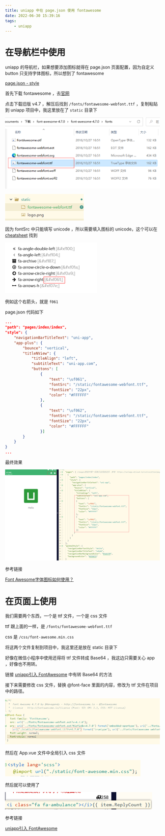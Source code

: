 ```yaml
---
title: uniapp 中在 page.json 使用 fontawesome
date: 2022-06-30 15:39:16
tags: 
    - uniapp 
---
```




# 在导航栏中使用

uniapp 的导航栏，如果想要添加图标就得在 page.json 页面配置，因为自定义 button 只支持字体图标，所以想到了 fontawesome

[page.json - style](https://uniapp.dcloud.net.cn/collocation/pages.html#style)



首先下载 fontawesome ，去[官网](http://www.fontawesome.com.cn/) 

点击下载旧版 v4.7 ，解压后找到 `/fonts/fontawesome-webfont.ttf` ，复制粘贴到 uniapp 项目中，我这里放在了 `static` 目录下

![image-20220630155122450](image-20220630155122450.png)

![image-20220630160305903](image-20220630160305903.png)



因为 fontSrc 中只能填写 unicode ，所以需要填入图标的 unicode，这个可以在 [cheatsheet](http://www.fontawesome.com.cn/cheatsheet/) 找到

![image-20220630155731703](image-20220630155731703.png)

例如这个右箭头，就是 `f061` 



page.json 代码如下

```json
...
"path": "pages/index/index",
"style": {
    "navigationBarTitleText": "uni-app",
    "app-plus": {
        "bounce": "vertical",
        "titleNView": {
            "titleAlign": "left",
            "subtitleText": "uni-app.com",
            "buttons": [
                {
                    "text": "\uf061",
                    "fontSrc": "/static/fontawesome-webfont.ttf",
                    "fontSize": "22px",
                    "color": "#FFFFFF"
                },
                {
                    "text": "\uf062",
                    "fontSrc": "/static/fontawesome-webfont.ttf",
                    "fontSize": "22px",
                    "color": "#FFFFFF"
                }]
        }
    }
}
...
```



最终效果

![image-20220630155619399](image-20220630155619399.png)



参考链接

[Font Awesome字体图标如何使用？](https://www.cnblogs.com/xzp-blog/p/13809218.html)



# 在页面上使用

我们需要两个东西，一个是 ttf 文件，一个是 css 文件

ttf 跟上面的一样，是 `/fonts/fontawesome-webfont.ttf` 

css 是 `/css/font-awesome.min.css`

将这两个文件复制到项目中，我这里还是放在 static 目录下



好像在微信小程序中使用还得将 ttf 文件转成 Base64 ，我这边只需要关心 app ，好像也不用转。

链接 [uniapp引入 FontAwesome](https://blog.csdn.net/DemonDay01/article/details/118573876) 中有转 Base64 的方法



接下来需要修改 css 文件，替换 @font-face 里面的内容，修改为 ttf 文件在项目中的路径。

![image-20220703150655899](image-20220703150655899.png)



然后在 App.vue 文件中全局引入 css 文件

![image-20220703150920171](image-20220703150920171.png)



然后就可以使用了

![image-20220703151110273](image-20220703151110273.png)



参考链接

[uniapp引入 FontAwesome](https://blog.csdn.net/DemonDay01/article/details/118573876)